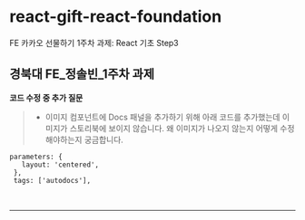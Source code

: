 # react-gift-react-foundation

FE 카카오 선물하기 1주차 과제: React 기초 Step3

## **경북대 FE\_정솔빈\_1주차 과제**

**코드 수정 중 추가 질문**

> - 이미지 컴포넌트에 Docs 패널을 추가하기 위해 아래 코드를 추가했는데 이미지가 스토리북에 보이지 않습니다. 왜 이미지가 나오지 않는지 어떻게 수정해야하는지 궁금합니다.

```
parameters: {
   layout: 'centered',
 },
 tags: ['autodocs'],
```

</br>

</div>
</details>

---
